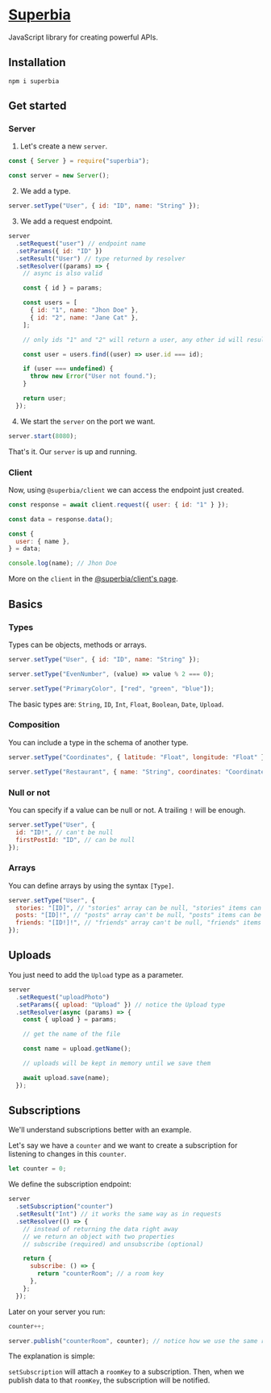 # [Superbia](https://superbia.dev/)

JavaScript library for creating powerful APIs.

## Installation

```
npm i superbia
```

## Get started

### Server

1. Let's create a new `server`.

```js
const { Server } = require("superbia");

const server = new Server();
```

2. We add a type.

```js
server.setType("User", { id: "ID", name: "String" });
```

3. We add a request endpoint.

```js
server
  .setRequest("user") // endpoint name
  .setParams({ id: "ID" })
  .setResult("User") // type returned by resolver
  .setResolver((params) => {
    // async is also valid

    const { id } = params;

    const users = [
      { id: "1", name: "Jhon Doe" },
      { id: "2", name: "Jane Cat" },
    ];

    // only ids "1" and "2" will return a user, any other id will result in an error

    const user = users.find((user) => user.id === id);

    if (user === undefined) {
      throw new Error("User not found.");
    }

    return user;
  });
```

4. We start the `server` on the port we want.

```js
server.start(8080);
```

That's it. Our `server` is up and running.

### Client

Now, using `@superbia/client` we can access the endpoint just created.

```js
const response = await client.request({ user: { id: "1" } });

const data = response.data();

const {
  user: { name },
} = data;

console.log(name); // Jhon Doe
```

More on the `client` in the [@superbia/client's page](https://github.com/iconshot/superbia-client).

## Basics

### Types

Types can be objects, methods or arrays.

```js
server.setType("User", { id: "ID", name: "String" });

server.setType("EvenNumber", (value) => value % 2 === 0);

server.setType("PrimaryColor", ["red", "green", "blue"]);
```

The basic types are: `String`, `ID`, `Int`, `Float`, `Boolean`, `Date`, `Upload`.

### Composition

You can include a type in the schema of another type.

```js
server.setType("Coordinates", { latitude: "Float", longitude: "Float" });

server.setType("Restaurant", { name: "String", coordinates: "Coordinates" });
```

### Null or not

You can specify if a value can be null or not. A trailing `!` will be enough.

```js
server.setType("User", {
  id: "ID!", // can't be null
  firstPostId: "ID", // can be null
});
```

### Arrays

You can define arrays by using the syntax `[Type]`.

```js
server.setType("User", {
  stories: "[ID]", // "stories" array can be null, "stories" items can be null
  posts: "[ID]!", // "posts" array can't be null, "posts" items can be null
  friends: "[ID!]!", // "friends" array can't be null, "friends" items can't be null
});
```

## Uploads

You just need to add the `Upload` type as a parameter.

```js
server
  .setRequest("uploadPhoto")
  .setParams({ upload: "Upload" }) // notice the Upload type
  .setResolver(async (params) => {
    const { upload } = params;

    // get the name of the file

    const name = upload.getName();

    // uploads will be kept in memory until we save them

    await upload.save(name);
  });
```

## Subscriptions

We'll understand subscriptions better with an example.

Let's say we have a `counter` and we want to create a subscription for listening to changes in this `counter`.

```js
let counter = 0;
```

We define the subscription endpoint:

```js
server
  .setSubscription("counter")
  .setResult("Int") // it works the same way as in requests
  .setResolver(() => {
    // instead of returning the data right away
    // we return an object with two properties
    // subscribe (required) and unsubscribe (optional)

    return {
      subscribe: () => {
        return "counterRoom"; // a room key
      },
    };
  });
```

Later on your server you run:

```js
counter++;

server.publish("counterRoom", counter); // notice how we use the same room key as before
```

The explanation is simple:

`setSubscription` will attach a `roomKey` to a subscription. Then, when we publish data to that `roomKey`, the subscription will be notified.
